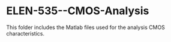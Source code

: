 ELEN-535--CMOS-Analysis
=======================

This folder includes the Matlab files used for the analysis CMOS characteristics.
